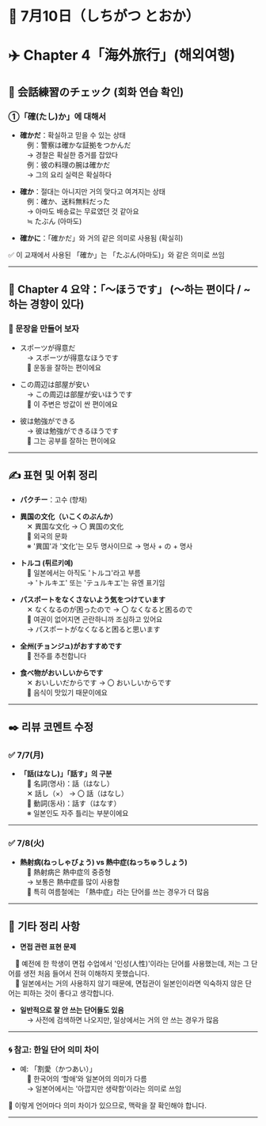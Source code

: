 # 📆 7月10日（しちがつ とおか）

# ✈️ Chapter 4「海外旅行」(해외여행)

## 💬 会話練習のチェック (회화 연습 확인)

### ①「確(たし)か」에 대해서

- **確かだ**：확실하고 믿을 수 있는 상태  
　例：警察は確かな証拠をつかんだ  
　→ 경찰은 확실한 증거를 잡았다  
　例：彼の料理の腕は確かだ  
　→ 그의 요리 실력은 확실하다

- **確か**：절대는 아니지만 거의 맞다고 여겨지는 상태  
　例：確か、送料無料だった  
　→ 아마도 배송료는 무료였던 것 같아요  
　≒ たぶん (아마도)

- **確かに**：「確かだ」와 거의 같은 의미로 사용됨 (확실히)

✅ 이 교재에서 사용된 「確か」는 「たぶん(아마도)」와 같은 의미로 쓰임

---

## 📝 Chapter 4 요약：「〜ほうです」 (〜하는 편이다 / ~하는 경향이 있다)

### 🔧 문장을 만들어 보자

- スポーツが得意だ  
　→ スポーツが得意なほうです  
　📌 운동을 잘하는 편이에요

- この周辺は部屋が安い  
　→ この周辺は部屋が安いほうです  
　📌 이 주변은 방값이 싼 편이에요

- 彼は勉強ができる  
　→ 彼は勉強ができるほうです  
　📌 그는 공부를 잘하는 편이에요

---

## ✍️ 표현 및 어휘 정리

- **パクチー**：고수 (향채)

- **異国の文化（いこくのぶんか）**  
　✕ 異国な文化 → 〇 異国の文化  
　📌 외국의 문화  
　※ '異国'과 '文化'는 모두 명사이므로 → 명사 + の + 명사

- **トルコ (튀르키예)**  
　📌 일본에서는 아직도 'トルコ'라고 부름  
　→ 'トルキエ' 또는 'テュルキエ'는 유엔 표기임

- **パスポートをなくさないよう気をつけています**  
　✕ なくなるのが困ったので → 〇 なくなると困るので  
　📌 여권이 없어지면 곤란하니까 조심하고 있어요  
　→ パスポートがなくなると困ると思います

- **全州(チョンジュ)がおすすめです**  
　📌 전주를 추천합니다

- **食べ物がおいしいからです**  
　✕ おいしいだからです → 〇 おいしいからです  
　📌 음식이 맛있기 때문이에요

---

## ✒️ 리뷰 코멘트 수정

### ✅ 7/7(月)

- **「話(はなし)」「話す」의 구분**  
　📌 名詞(명사)：話（はなし）  
　✕ 話し（×） → 〇 話（はなし）  
　📌 動詞(동사)：話す（はなす）  
　※ 일본인도 자주 틀리는 부분이에요

---

### ✅ 7/8(火)

- **熱射病(ねっしゃびょう) vs 熱中症(ねっちゅうしょう)**  
　📌 熱射病은 熱中症의 중증형  
　→ 보통은 熱中症를 많이 사용함  
　📌 특히 여름철에는 「熱中症」라는 단어를 쓰는 경우가 더 많음

---

## 🧠 기타 정리 사항

- **면접 관련 표현 문제**

　📌 예전에 한 학생이 면접 수업에서 '인성(人性)'이라는 단어를 사용했는데, 저는 그 단어를 생전 처음 들어서 전혀 이해하지 못했습니다.  
　📌 일본에서는 거의 사용하지 않기 때문에, 면접관이 일본인이라면 익숙하지 않은 단어는 피하는 것이 좋다고 생각합니다.

- **일반적으로 잘 안 쓰는 단어들도 있음**  
　→ 사전에 검색하면 나오지만, 일상에서는 거의 안 쓰는 경우가 많음

---

### 🌀 참고: 한일 단어 의미 차이

- 예: 「割愛（かつあい）」  
　📌 한국어의 ‘할애’와 일본어의 의미가 다름  
　→ 일본어에서는 '아깝지만 생략함'이라는 의미로 쓰임

📎 이렇게 언어마다 의미 차이가 있으므로, 맥락을 잘 확인해야 합니다.

---
